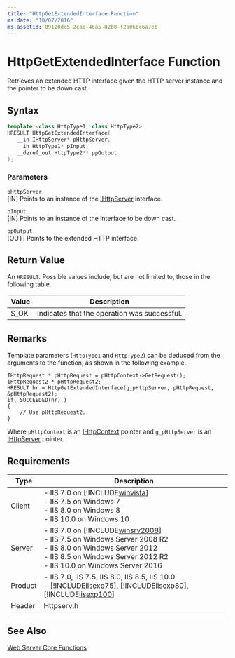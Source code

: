 ```yaml
---
title: "HttpGetExtendedInterface Function"
ms.date: "10/07/2016"
ms.assetid: 89120dc5-2cae-46a5-82b0-f2a06bc6a7eb
---
```

# HttpGetExtendedInterface Function
Retrieves an extended HTTP interface given the HTTP server instance and the pointer to be down cast.  
  
## Syntax  
  
```cpp  
template <class HttpType1, class HttpType2>  
HRESULT HttpGetExtendedInterface(  
   __in IHttpServer* pHttpServer,  
   __in HttpType1* pInput,  
   __deref_out HttpType2** ppOutput  
);  
```  
  
### Parameters  
 `pHttpServer`  
 [IN] Points to an instance of the [IHttpServer](../../web-development-reference\native-code-api-reference/ihttpserver-interface.md) interface.  
  
 `pInput`  
 [IN] Points to an instance of the interface to be down cast.  
  
 `ppOutput`  
 [OUT] Points to the extended HTTP interface.  
  
## Return Value  
 An `HRESULT`. Possible values include, but are not limited to, those in the following table.  
  
|Value|Description|  
|-----------|-----------------|  
|S_OK|Indicates that the operation was successful.|  
  
## Remarks  
 Template parameters (`HttpType1` and `HttpType2`) can be deduced from the arguments to the function, as shown in the following example.  
  
```  
IHttpRequest * pHttpRequest = pHttpContext->GetRequest();  
IHttpRequest2 * pHttpRequest2;  
HRESULT hr = HttpGetExtendedInterface(g_pHttpServer, pHttpRequest, &pHttpRequest2);  
if( SUCCEEDED(hr) )  
{  
    // Use pHttpRequest2.  
}  
```  
  
 Where `pHttpContext` is an [IHttpContext](../../web-development-reference\native-code-api-reference/ihttpcontext-interface.md) pointer and `g_pHttpServer` is an [IHttpServer](../../web-development-reference\native-code-api-reference/ihttpserver-interface.md) pointer.  
  
## Requirements  
  
|Type|Description|  
|----------|-----------------|  
|Client|-   IIS 7.0 on [!INCLUDE[winvista](../../wmi-provider/includes/winvista-md.md)]<br />-   IIS 7.5 on Windows 7<br />-   IIS 8.0 on Windows 8<br />-   IIS 10.0 on Windows 10|  
|Server|-   IIS 7.0 on [!INCLUDE[winsrv2008](../../wmi-provider/includes/winsrv2008-md.md)]<br />-   IIS 7.5 on Windows Server 2008 R2<br />-   IIS 8.0 on Windows Server 2012<br />-   IIS 8.5 on Windows Server 2012 R2<br />-   IIS 10.0 on Windows Server 2016|  
|Product|-   IIS 7.0, IIS 7.5, IIS 8.0, IIS 8.5, IIS 10.0<br />-   [!INCLUDE[iisexp75](../../web-development-reference/native-code-api-reference/includes/iisexp75-md.md)], [!INCLUDE[iisexp80](../../web-development-reference/native-code-api-reference/includes/iisexp80-md.md)], [!INCLUDE[iisexp100](../../web-development-reference/native-code-api-reference/includes/iisexp100-md.md)]|  
|Header|Httpserv.h|  
  
## See Also  
 [Web Server Core Functions](../../web-development-reference\native-code-api-reference/web-server-core-functions.md)